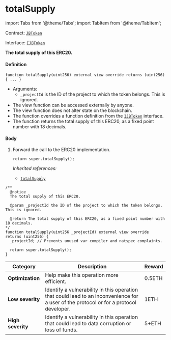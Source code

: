 # totalSupply

import Tabs from '@theme/Tabs';
import TabItem from '@theme/TabItem';

Contract: [`JBToken`](/docs/v4/deprecated/v3/api/contracts/jbtoken/README.md)​‌

Interface: [`IJBToken`](/docs/v4/deprecated/v3/api/interfaces/ijbtoken.md)

<Tabs>
<TabItem value="Step by step" label="Step by step">

**The total supply of this ERC20.**

#### Definition

```
function totalSupply(uint256) external view override returns (uint256) { ... }
```

* Arguments:
  * `_projectId` is the ID of the project to which the token belongs. This is ignored.
* The view function can be accessed externally by anyone.
* The view function does not alter state on the blockchain.
* The function overrides a function definition from the [`IJBToken`](/docs/v4/deprecated/v3/api/interfaces/ijbtoken.md) interface.
* The function returns the total supply of this ERC20, as a fixed point number with 18 decimals.

#### Body

1.  Forward the call to the ERC20 implementation.

    ```
    return super.totalSupply();
    ```

    _Inherited references:_

    * [`totalSupply`](https://docs.openzeppelin.com/contracts/4.x/api/token/erc20#IERC20-totalSupply--)

</TabItem>

<TabItem value="Code" label="Code">

```
/**
  @notice
  The total supply of this ERC20.

  @param _projectId the ID of the project to which the token belongs. This is ignored.

  @return The total supply of this ERC20, as a fixed point number with 18 decimals.
*/
function totalSupply(uint256 _projectId) external view override returns (uint256) {
  _projectId; // Prevents unused var compiler and natspec complaints.

  return super.totalSupply();
}
```

</TabItem>

<TabItem value="Bug bounty" label="Bug bounty">

| Category          | Description                                                                                                                            | Reward |
| ----------------- | -------------------------------------------------------------------------------------------------------------------------------------- | ------ |
| **Optimization**  | Help make this operation more efficient.                                                                                               | 0.5ETH |
| **Low severity**  | Identify a vulnerability in this operation that could lead to an inconvenience for a user of the protocol or for a protocol developer. | 1ETH   |
| **High severity** | Identify a vulnerability in this operation that could lead to data corruption or loss of funds.                                        | 5+ETH  |

</TabItem>
</Tabs>
